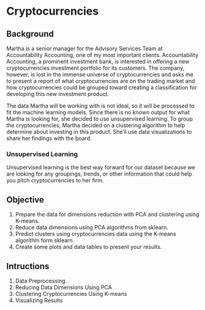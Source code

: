 # Cryptocurrencies

## Background

Martha is a senior manager for the Advisory Services Team at Accountability Accounting, one of my most important clients. Accountability Accounting, a prominent investment bank, is interested in offering a new cryptocurrencies investment portfolio for its customers. The company, however, is lost in the immense universe of cryptocurrencies and asks me to present a report of what cryptocurrencies are on the trading market and how cryptocurrencies could be grouped toward creating a classification for developing this new investment product.

The data Martha will be working with is not ideal, so it will be processed to fit the machine learning models. Since there is no known output for what Martha is looking for, she decided to use unsupervised learning. To group the cryptocurrencies, Martha decided on a clustering algorithm to help determine about investing in this product. She’ll use data visualizations to share her findings with the board.

### Unsupervised Learning

Unsupervised learning is the best way forward for our dataset because we are looking for any groupings, trends, or other information that could help you pitch cryptocurrencies to her firm.

## Objective

1. Prepare the data for dimensions reduction with PCA and clustering using K-means.
2. Reduce data dimensions using PCA algorithms from sklearn.
3. Predict clusters using cryptocurrencies data using the K-means algorithm form sklearn.
4. Create some plots and data tables to present your results.

## Intructions

1. Data Preprocessing
2. Reducing Data Dimensions Using PCA
3. Clustering Cryptocurrencies Using K-means
4. Visualizing Results
